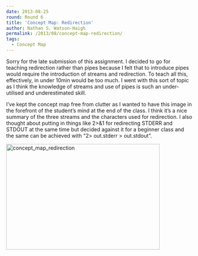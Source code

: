 ```yaml
---
date: 2013-08-25
round: Round 6
title: 'Concept Map: Redirection'
author: Nathan S. Watson-Haigh
permalink: /2013/08/concept-map-redirection/
tags:
  - Concept Map
---
```

Sorry for the late submission of this assignment. I decided to go for teaching redirection rather than pipes because I felt that to introduce pipes would require the introduction of streams and redirection. To teach all this, effectively, in under 10min would be too much. I went with this sort of topic as I think the knowledge of streams and use of pipes is such an under-utilised and underestimated skill.

I&#8217;ve kept the concept map free from clutter as I wanted to have this image in the forefront of the student&#8217;s mind at the end of the class. I think it&#8217;s a nice summary of the three streams and the characters used for redirection. I also thought about putting in things like 2>&1 for redirecting STDERR and STDOUT at the same time but decided against it for a beginner class and the same can be achieved with &#8220;2> out.stderr > out.stdout&#8221;.

[<img class="alignnone size-medium wp-image-4115" alt="concept_map_redirection" src="/software-carpentry-training-website/uploads/2013/08/concept_map_redirection-300x207.png" width="415" height="286" />][1]

&nbsp;

 [1]: /software-carpentry-training-website/uploads/2013/08/concept_map_redirection.png
